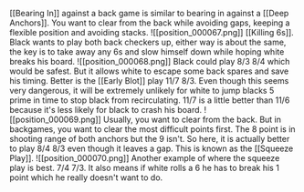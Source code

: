[[Bearing In]] against a back game is similar to bearing in against a [[Deep Anchors]]. You want to clear from the back while avoiding gaps, keeping a flexible position and avoiding stacks.
![[position_000067.png]]
[[Killing 6s]]. Black wants to play both back checkers up, either way is about the same, the key is to take away any 6s and slow himself down while hoping white breaks his board.
![[position_000068.png]]
Black could play 8/3 8/4 which would be safest. But it allows white to escape some back spares and save his timing. Better is the [[Early Blot]] play 11/7 8/3. Even though this seems very dangerous, it will be extremely unlikely for white to jump blacks 5 prime in time to stop black from recirculating. 11/7 is a little better than 11/6 because it's less likely for black to crash his board.
![[position_000069.png]]
Usually, you want to clear from the back. But in backgames, you want to clear the most difficult points first. The 8 point is in shooting range of both anchors but the 9 isn't. So here, it is actually better to play 8/4 8/3 even though it leaves a gap. This is known as the [[Squeeze Play]].
![[position_000070.png]]
Another example of where the squeeze play is best. 7/4 7/3. It also means if white rolls a 6 he has to break his 1 point which he really doesn't want to do.



